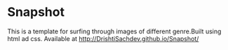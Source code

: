 # Snapshot 
This is a template for surfing through images of different genre.Built using html ad css.
Available at http://DrishtiSachdev.github.io/Snapshot/
